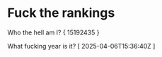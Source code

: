 # Fuck the rankings

Who the hell am I?
{ 15192435 }

What fucking year is it?
[ 2025-04-06T15:36:40Z ]
